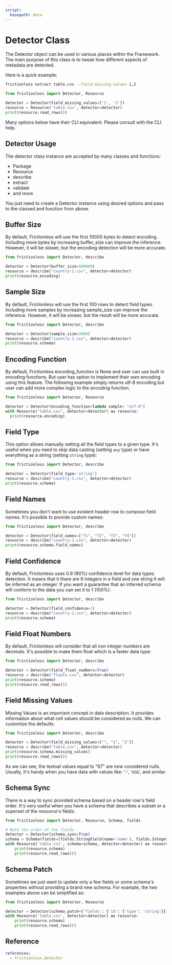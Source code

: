 ```yaml
---
script:
  basepath: data
---
```


# Detector Class

The Detector object can be used in various places within the Framework. The main purpose of this class is to tweak how different aspects of metadata are detected.

Here is a quick example:

```bash script tabs=CLI
frictionless extract table.csv --field-missing-values 1,2
```

```python script tabs=Python
from frictionless import Detector, Resource

detector = Detector(field_missing_values=['1', '2'])
resource = Resource('table.csv', detector=detector)
print(resource.read_rows())
```

Many options below have their CLI equivalent. Please consult with the CLI help.

## Detector Usage

The detector class instance are accepted by many classes and functions:

- Package
- Resource
- describe
- extract
- validate
- and more

You just need to create a Detector instance using desired options and pass to the classed and function from above.

## Buffer Size

By default, Frictionless will use the first 10000 bytes to detect encoding. Including more bytes by increasing buffer_size can improve the inference. However, it will be slower, but the encoding detection will be more accurate. 

```python script tabs=Python
from frictionless import Detector, describe

detector = Detector(buffer_size=100000)
resource = describe("country-1.csv", detector=detector)
print(resource.encoding)
```

## Sample Size

By default, Frictionless will use the first 100 rows to detect field types. Including more samples by increasing sample_size can improve the inference. However, it will be slower, but the result will be more accurate. 

```python script tabs=Python
from frictionless import Detector, describe

detector = Detector(sample_size=1000)
resource = describe("country-1.csv", detector=detector)
print(resource.schema)
```


## Encoding Function

By default, Frictionless encoding_function is None and user can use built in encoding functions. But user has option to implement their own encoding using this feature. The following example simply returns utf-8 encoding but user can add more complex logic to the encoding function.

```python script tabs=Python
from frictionless import Detector, Resource

detector = Detector(encoding_function=lambda sample: "utf-8")
with Resource("table.csv", detector=detector) as resource:
  print(resource.encoding)
```

## Field Type

This option allows manually setting all the field types to a given type. It's useful when you need to skip data casting (setting `any` type) or have everything as a string (setting `string` type):

```python script tabs=Python
from frictionless import Detector, describe

detector = Detector(field_type='string')
resource = describe("country-1.csv", detector=detector)
print(resource.schema)
```

## Field Names

Sometimes you don't want to use existent header row to compose field names. It's possible to provide custom names:

```python script tabs=Python
from frictionless import Detector, describe

detector = Detector(field_names=["f1", "f2", "f3", "f4"])
resource = describe("country-1.csv", detector=detector)
print(resource.schema.field_names)
```

## Field Confidence

By default, Frictionless uses 0.9 (90%) confidence level for data types detection. It means that it there are 9 integers in a field and one string it will be inferred as an integer. If you want a guarantee that an inferred schema will conform to the data you can set it to 1 (100%):

```python script tabs=Python
from frictionless import Detector, describe

detector = Detector(field_confidence=1)
resource = describe("country-1.csv", detector=detector)
print(resource.schema)
```

## Field Float Numbers

By default, Frictionless will consider that all non integer numbers are decimals. It's possible to make them float which is a faster data type:

```python script tabs=Python
from frictionless import Detector, describe

detector = Detector(field_float_numbers=True)
resource = describe("floats.csv", detector=detector)
print(resource.schema)
print(resource.read_rows())
```

## Field Missing Values

Missing Values is an important concept in data description. It provides information about what cell values should be considered as nulls. We can customize the defaults:

```python script tabs=Python
from frictionless import Detector, describe

detector = Detector(field_missing_values=["", "1", "2"])
resource = describe("table.csv", detector=detector)
print(resource.schema.missing_values)
print(resource.read_rows())
```

As we can see, the textual values equal to "67" are now considered nulls. Usually, it's handy when you have data with values like: '-', 'n/a', and similar.

## Schema Sync

There is a way to sync provided schema based on a header row's field order. It's very useful when you have a schema that describes a subset or a superset of the resource's fields:

```python script tabs=Python
from frictionless import Detector, Resource, Schema, fields

# Note the order of the fields
detector = Detector(schema_sync=True)
schema = Schema(fields=[fields.StringField(name='name'), fields.IntegerField(name='id')])
with Resource('table.csv', schema=schema, detector=detector) as resource:
    print(resource.schema)
    print(resource.read_rows())
```

## Schema Patch

Sometimes we just want to update only a few fields or some schema's properties without providing a brand new schema. For example, the two examples above can be simplified as:

```python script tabs=Python
from frictionless import Detector, Resource

detector = Detector(schema_patch={'fields': {'id': {'type': 'string'}}})
with Resource('table.csv', detector=detector) as resource:
    print(resource.schema)
    print(resource.read_rows())
```

## Reference

```yaml reference
references:
  - frictionless.Detector
```
